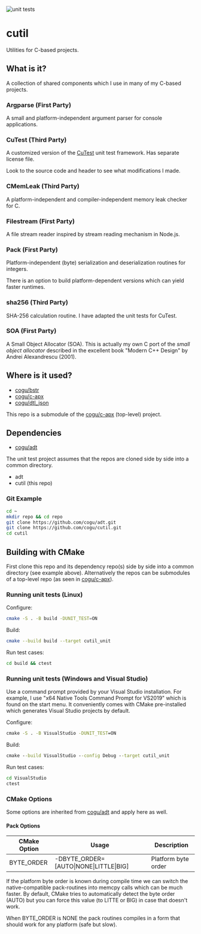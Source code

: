 ![unit tests](https://github.com/cogu/cutil/workflows/unit%20tests/badge.svg)

# cutil

Utilities for C-based projects.

## What is it?

A collection of shared components which I use in many of my C-based projects.

### Argparse (First Party)

A small and platform-independent argument parser for console applications.

### CuTest (Third Party)

A customized version of the [CuTest](http://cutest.sourceforge.net/) unit test framework. Has separate license file.

Look to the source code and header to see what modifications I made.

### CMemLeak (Third Party)

A platform-independent and compiler-independent memory leak checker for C.

### Filestream (First Party)

A file stream reader inspired by stream reading mechanism in Node.js.

### Pack (First Party)

Platform-independent (byte) serialization and deserialization routines for integers.

There is an option to build platform-dependent versions which can yield faster runtimes.

### sha256 (Third Party)

SHA-256 calculation routine. I have adapted the unit tests for CuTest.

### SOA (First Party)

A Small Object Allocator (SOA). This is actually my own C port of the *small object allocator* described in the excellent book "Modern C++ Design" by Andrei Alexandrescu (2001).

## Where is it used?

* [cogu/bstr](https://github.com/cogu/bstr)
* [cogu/c-apx](https://github.com/cogu/c-apx)
* [cogu/dtl_json](https://github.com/cogu/dtl_json)

This repo is a submodule of the [cogu/c-apx](https://github.com/cogu/c-apx) (top-level) project.

## Dependencies

* [cogu/adt](https://github.com/cogu/adt)

The unit test project assumes that the repos are cloned side by side into a common directory.

* adt
* cutil (this repo)

### Git Example

```bash
cd ~
mkdir repo && cd repo
git clone https://github.com/cogu/adt.git
git clone https://github.com/cogu/cutil.git
cd cutil
```

## Building with CMake

First clone this repo and its dependency repo(s) side by side into a common directory (see example above). Alternatively the repos can be submodules of a top-level repo (as seen in [cogu/c-apx](https://github.com/cogu/c-apx)).

### Running unit tests (Linux)

Configure:

```sh
cmake -S . -B build -DUNIT_TEST=ON
```

Build:

```sh
cmake --build build --target cutil_unit
```

Run test cases:

```cmd
cd build && ctest
```

### Running unit tests (Windows and Visual Studio)

Use a command prompt provided by your Visual Studio installation.
For example, I use "x64 Native Tools Command Prompt for VS2019" which is found on the start menu.
It conveniently comes with CMake pre-installed which generates Visual Studio projects by default.

Configure:

```cmd
cmake -S . -B VisualStudio -DUNIT_TEST=ON
```

Build:

```cmd
cmake --build VisualStudio --config Debug --target cutil_unit
```

Run test cases:

```cmd
cd VisualStudio
ctest
```

### CMake Options

Some options are inherited from [cogu/adt](https://github.com/cogu/adt) and apply here as well.

#### Pack Options

| CMake Option | Usage                                  | Description                      |
|--------------|----------------------------------------|----------------------------------|
| BYTE_ORDER   | -DBYTE_ORDER=[AUTO\|NONE\|LITTLE\|BIG] | Platform byte order              |

If the platform byte order is known during compile time we can switch the native-compatible
pack-routines into memcpy calls which can be much faster.
By default, CMake tries to automatically detect the byte order (AUTO) but you can force this value
(to LITTE or BIG) in case that doesn't work.

When BYTE_ORDER is NONE the pack routines compiles in a form that should work for any platform (safe but slow).
